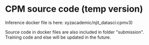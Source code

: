 CPM source code (temp version)
=

Inference docker file is here: xyzacademic/njit_datasci:cpmv3)

Source code in docker files are also included in folder "submission".
Training code and else will be updated in the future.
